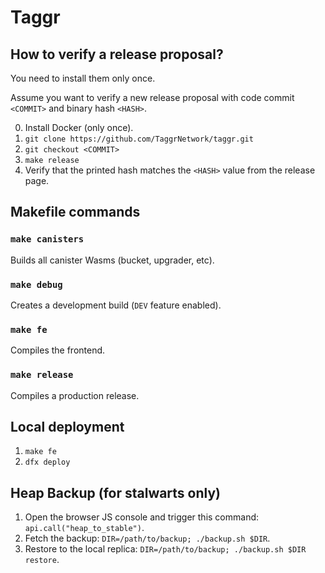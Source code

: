 # Taggr

## How to verify a release proposal?

You need to install them only once.

Assume you want to verify a new release proposal with code commit `<COMMIT>` and binary hash `<HASH>`.

0. Install Docker (only once).
1. `git clone https://github.com/TaggrNetwork/taggr.git`
2. `git checkout <COMMIT>`
3. `make release`
4. Verify that the printed hash matches the `<HASH>` value from the release page.

## Makefile commands

### `make canisters`

Builds all canister Wasms (bucket, upgrader, etc).

### `make debug`

Creates a development build (`DEV` feature enabled).

### `make fe`

Compiles the frontend.

### `make release`

Compiles a production release.

## Local deployment

1. `make fe`
2. `dfx deploy`

## Heap Backup (for stalwarts only)

1. Open the browser JS console and trigger this command: `api.call("heap_to_stable")`.
2. Fetch the backup: `DIR=/path/to/backup; ./backup.sh $DIR`.
3. Restore to the local replica: `DIR=/path/to/backup; ./backup.sh $DIR restore`.
